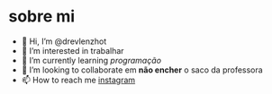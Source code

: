 # sobre mi
- 👋 Hi, I’m @drevlenzhot
- 👀 I’m interested in  trabalhar
- 🌱 I’m currently learning  *programação*
- 💞️ I’m looking to collaborate  em **não encher** o saco da professora
- 📫 How to reach me   [instagram](https://www.instagram.com/andrélenz/)

<!---
drevlenzhot/drevlenzhot is a ✨ special ✨ repository because its `README.md` (this file) appears on your GitHub profile.
You can click the Preview link to take a look at your changes.
--->

